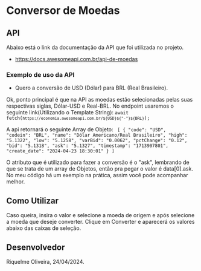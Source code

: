 # Conversor de Moedas

## API
Abaixo está o link da documentação da API que foi utilizada no projeto.
- https://docs.awesomeapi.com.br/api-de-moedas

### Exemplo de uso da API

- Quero a conversão de USD (Dólar) para BRL (Real Brasileiro).

Ok, ponto principal é que na API as moedas estão selecionadas pelas suas respectivas siglas, Dólar-USD e Real-BRL. 
No endpoint usaremos o seguinte link(Utilizando o Template String): 
<code>await fetch(`https://economia.awesomeapi.com.br/${USD}${"-"}${BRL}`);</code>

A api retornará o seguinte Array de Objeto:
<code>
[
  {
    "code": "USD",
    "codein": "BRL",
    "name": "Dólar Americano/Real Brasileiro",
    "high": "5.1322",
    "low": "5.1258",
    "varBid": "0.0062",
    "pctChange": "0.12",
    "bid": "5.1318",
    "ask": "5.1327",
    "timestamp": "1713907801",
    "create_date": "2024-04-23 18:30:01"
  }
]
</code>

O atributo que é utilizado para fazer a conversão é o "ask", lembrando de que se trata de um array de Objetos, então pra pegar o valor é data[0].ask.
No meu código há um exemplo na prática, assim você pode acompanhar melhor.

## Como Utilizar

Caso queira, insira o valor e selecione a moeda de origem e após selecione a moeda que deseje converter.
Clique em Converter e aparecerá os valores abaixo das caixas de seleção.

## Desenvolvedor

Riquelme Oliveira, 24/04/2024.

